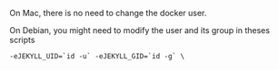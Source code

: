 On Mac, there is no need to change the docker user.

On Debian, you might need to modify the user and its group in theses scripts
```
-eJEKYLL_UID=`id -u` -eJEKYLL_GID=`id -g` \
```